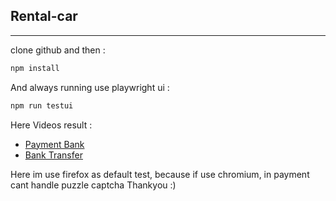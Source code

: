 ## Rental-car 
<hr>
clone github and then :

```javascript
npm install
```

And always running use playwright ui :
```javascript
npm run testui
```

Here Videos result : 
- [Payment Bank](https://1drv.ms/v/s!AqPVUh6ru5Phe8JddQAIMBGhP9g?e=M7c01H)
- [Bank Transfer](https://1drv.ms/v/s!AqPVUh6ru5PhetqgQnAGRs9H8m4?e=OMQ3xr)

Here im use firefox as default test, because if use chromium, in payment cant handle puzzle captcha
Thankyou :)


